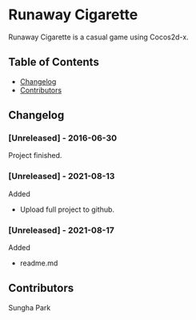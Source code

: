 # Runaway Cigarette
Runaway Cigarette is a casual game using Cocos2d-x.

## Table of Contents
- [Changelog](#Changelog)
- [Contributors](#Contributors)

## Changelog
### [Unreleased] - 2016-06-30
Project finished.
### [Unreleased] - 2021-08-13
Added
- Upload full project to github.
### [Unreleased] - 2021-08-17
Added
- readme.md

## Contributors
Sungha Park

